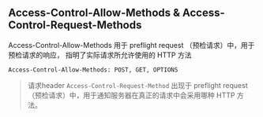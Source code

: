
##  Access-Control-Allow-Methods & Access-Control-Request-Methods
Access-Control-Allow-Methods 用于 preflight request （预检请求）中，用于预检请求的响应， 指明了实际请求所允许使用的 HTTP 方法
```shell
Access-Control-Allow-Methods: POST, GET, OPTIONS
```

> 请求header `Access-Control-Request-Method` 出现于 preflight request （预检请求）中，用于通知服务器在真正的请求中会采用哪种  HTTP 方法。
